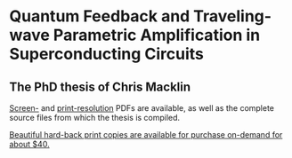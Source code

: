 # Quantum Feedback and Traveling-wave Parametric Amplification in Superconducting Circuits
## The PhD thesis of Chris Macklin

[Screen-](../blob/master/thesis_screenres.pdf) and [print-resolution](../blob/master/thesis.pdf) PDFs are available, as well as the complete source files from which the thesis is compiled.

[Beautiful hard-back print copies are available for purchase on-demand for about $40.](http://www.lulu.com/shop/christopher-macklin/quantum-feedback-and-traveling-wave-parametric-amplification-in-superconducting-circuits/hardcover/product-23528189.html)